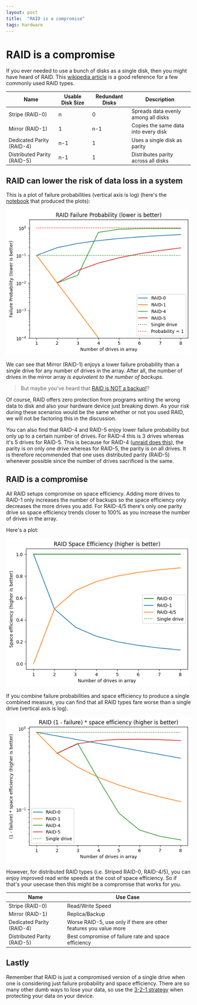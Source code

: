 ```yaml
---
layout: post
title:  "RAID is a compromise"
tags: hardware
---
```


# RAID is a compromise
If you ever needed to use a bunch of disks as a single disk, then you might have heard of RAID. This [wikipedia article](https://en.wikipedia.org/wiki/Standard_RAID_levels) is a good reference for a few commonly used RAID types.

| Name | Usable Disk Size | Redundant Disks | Description | 
| --- | --- | --- | --- | 
| Stripe (RAID-0) |  n | 0 | Spreads data evenly among all disks | 
| Mirror (RAID-1) | 1 | n-1 | Copies the same data into every disk |
| Dedicated Parity (RAID-4) | n-1 | 1 | Uses a single disk as parity | 
| Distributed Parity (RAID-5) | n-1 | 1 | Distributes parity across all disks | 


## RAID can lower the risk of data loss in a system
This is a plot of failure probabilities (vertical axis is log) (here's the [notebook](https://github.com/tianle91/tianle91.github.io/blob/master/blog/2023-07-21_RAID_is_a_compromise/disk_failure.ipynb) that produced the plots):

![raid failure probabilities](/assets/posts/2023-07-21/01_raid_failure.png)

We can see that Mirror (RAID-1) enjoys a lower failure probability than a single drive for any number of drives in the array. After all, the number of drives in the mirror array *is equivalent to the number of backups*. 

> But maybe you've heard that [RAID is NOT a backup!](https://www.raidisnotabackup.com)? 

Of course, RAID offers zero protection from programs writing the wrong data to disk and also your hardware device just breaking down. As your risk during these scenarios would be the same whether or not you used RAID, we will not be factoring this in the discussion.

You can also find that RAID-4 and RAID-5 enjoy lower failure probability but only up to a certain number of drives. For RAID-4 this is 3 drives whereas it's 5 drives for RAID-5. This is because for RAID-4 ([unraid does this](https://docs.unraid.net/unraid-os/manual/storage-management#parity-disks)), the parity is on only one drive whereas for RAID-5, the parity is on all drives. It is therefore recommended that one uses distributed parity (RAID-5) whenever possible since the number of drives sacrificed is the same. 


## RAID is a compromise
All RAID setups compromise on space efficiency. Adding more drives to RAID-1 only increases the number of backups so the space efficiency only decreases the more drives you add. For RAID-4/5 there's only one parity drive so space efficiency trends closer to 100% as you increase the number of drives in the array. 

Here's a plot:

![raid space efficiency](/assets/posts/2023-07-21/02_raid_space_efficiency.png)

If you combine failure probabilities and space efficiency to produce a single combined measure, you can find that all RAID types fare worse than a single drive (vertical axis is log).

![raid overall](/assets/posts/2023-07-21/03_raid_overall.png)

However, for distributed RAID types (i.e. Striped RAID-0, RAID-4/5), you can enjoy improved read write speeds at the cost of space efficiency. So if that's your usecase then this might be a compromise that works for you.

| Name | Use Case | 
| --- | --- |
| Stripe (RAID-0) | Read/Write Speed |
| Mirror (RAID-1) | Replica/Backup |
| Dedicated Parity (RAID-4) | Worse RAID-5, use only if there are other features you value more | 
| Distributed Parity (RAID-5) | Best compromise of failure rate and space efficiency | 


## Lastly
Remember that RAID is just a compromised version of a single drive when one is considering just failure probability and space efficiency. There are so many other dumb ways to lose your data, so use the [3-2-1 strategy](https://www.backblaze.com/blog/the-3-2-1-backup-strategy/) when protecting your data on your device.
